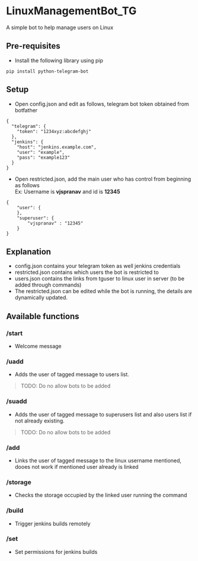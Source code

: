 # LinuxManagementBot_TG
A simple bot to help manage users on Linux

## Pre-requisites
* Install the following library using pip
```
pip install python-telegram-bot
```
## Setup
* Open config.json and edit as follows, telegram bot token obtained from botfather  
```
{
  "telegram": {
    "token": "1234xyz:abcdefghj"
  },
  "jenkins": {
    "host": "jenkins.example.com",
    "user": "example",
    "pass": "example123"
  }
}
```
* Open restricted.json, add the main user who has control from beginning as follows  
Ex: Username is **vjspranav** and id is **12345**
```
{
    "user": {
    },
    "superuser": {
        "vjspranav" : "12345"
    }
}
```

## Explanation
* config.json contains your telegram token as well jenkins credentials
* restricted.json contains which users the bot is restricted to
* users.json contains the links from tguser to linux user in server (to be added through commands)
* The restricted.json can be edited while the bot is running, the details are dynamically updated.

## Available functions
### /start 
* Welcome message  
### /uadd
* Adds the user of tagged message to users list.  
> TODO: Do no allow bots to be added  
### /suadd
* Adds the user of tagged message to superusers list and also users list if not already existing.  
> TODO: Do no allow bots to be added  
### /add <linux username>
* Links the user of tagged message to the linux username mentioned, dooes not work if mentioned user already is linked  
### /storage
* Checks the storage occupied by the linked user running the command
### /build
* Trigger jenkins builds remotely
### /set <dir name>
* Set permissions for jenkins builds
